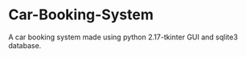 # Car-Booking-System
A car booking system made using python 2.17-tkinter GUI and sqlite3 database. 
